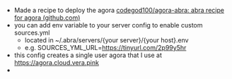 - Made a recipe to deploy the agora [codegod100/agora-abra: abra recipe for agora (github.com)](https://github.com/codegod100/agora-abra)
- you can add env variable to your server config to enable custom sources.yml
	- located in ~/.abra/servers/{your server}/{your host}.env
	- e.g. SOURCES_YML_URL=https://tinyurl.com/2p99y5hr
- this config creates a single user agora that I use at https://agora.cloud.vera.pink
-
